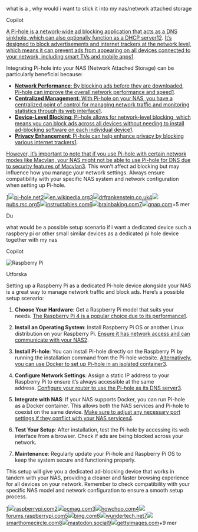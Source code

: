 what is a , why would i want to stick it into my nas/network attached storage

Copilot

[A Pi-hole is a network-wide ad blocking application that acts as a DNS sinkhole, which can also optionally function as a DHCP server](https://pi-hole.net/)[1](https://pi-hole.net/)[2](https://en.wikipedia.org/wiki/Pi-hole). [It’s designed to block advertisements and internet trackers at the network level, which means it can prevent ads from appearing on all devices connected to your network, including smart TVs and mobile apps](https://pi-hole.net/)[1](https://pi-hole.net/).

Integrating Pi-hole into your NAS (Network Attached Storage) can be particularly beneficial because:

- [**Network Performance**: By blocking ads before they are downloaded, Pi-hole can improve the overall network performance and speed](https://pi-hole.net/)[1](https://pi-hole.net/).
- [**Centralized Management**: With Pi-hole on your NAS, you have a centralized point of control for managing network traffic and monitoring statistics through its web interface](https://pi-hole.net/)[1](https://pi-hole.net/).
- [**Device-Level Blocking**: Pi-hole allows for network-level blocking, which means you can block ads across all devices without needing to install ad-blocking software on each individual device](https://pi-hole.net/)[1](https://pi-hole.net/).
- [**Privacy Enhancement**: Pi-hole can help enhance privacy by blocking various internet trackers](https://pi-hole.net/)[1](https://pi-hole.net/).

[However, it’s important to note that if you use Pi-hole with certain network modes like Macvlan, your NAS might not be able to use Pi-hole for DNS due to security features of Macvlan](https://pi-hole.net/)[3](https://drfrankenstein.co.uk/pi-hole-in-container-manager-on-a-synology-nas/). This won’t affect ad blocking but may influence how you manage your network settings. Always ensure compatibility with your specific NAS system and network configuration when setting up Pi-hole.

[1![](blob:https://www.bing.com/230dccf7-51a4-4b98-a5de-0b813f8ce101)pi-hole.net](https://pi-hole.net/)[2![](blob:https://www.bing.com/caa0b7e9-19ba-4f76-8ef3-3a12e8307713)en.wikipedia.org](https://en.wikipedia.org/wiki/Pi-hole)[3![](blob:https://www.bing.com/5b3696a4-8167-49da-92a9-3bf939e9d1e0)drfrankenstein.co.uk](https://drfrankenstein.co.uk/pi-hole-in-container-manager-on-a-synology-nas/)[4![](blob:https://www.bing.com/14636778-58f9-4c88-91e3-ed3c1d4cb08b)pubs.rsc.org](https://pubs.rsc.org/en/content/articlelanding/2021/cp/d1cp02602j)[5![](blob:https://www.bing.com/cd60b92a-8513-44ac-a05f-08853c3e8afc)instructables.com](https://www.instructables.com/Pi-Hole/)[6![](blob:https://www.bing.com/d6d53170-dac5-4b13-a8b7-d6ded727a4ee)brainbaking.com](https://brainbaking.com/post/2022/02/how-to-setup-pi-hole-on-synology-nas/)[7![](blob:https://www.bing.com/1ebda936-8ba7-4918-8076-af7a2ace9e90)qnap.com](https://www.qnap.com/en-us/qutube/video/ZvaQu5_QrJ4)+5 mer

Du

what would be a possible setup scenario if i want a dedicated device such a raspbery pi or other small similar devices as a dedicated pi hole device together with my nas

Copilot

![Raspberry Pi](https://www.bing.com/th?id=OSK.HEROOjx7rw3n_fnQP1C4wg0Syn0elagh4k6KyW12-Qmiu9U&pid=cdx&w=320&h=189&c=7)

Utforska

Setting up a Raspberry Pi as a dedicated Pi-hole device alongside your NAS is a great way to manage network traffic and block ads. Here’s a possible setup scenario:

1. **Choose Your Hardware**: Get a Raspberry Pi model that suits your needs. [The Raspberry Pi 4 is a popular choice due to its performance](https://www.raspberrypi.com/tutorials/nas-box-raspberry-pi-tutorial/)[1](https://www.raspberrypi.com/tutorials/nas-box-raspberry-pi-tutorial/).
    
2. **Install an Operating System**: Install Raspberry Pi OS or another Linux distribution on your Raspberry Pi. [Ensure it has network access and can communicate with your NAS](https://www.raspberrypi.com/tutorials/nas-box-raspberry-pi-tutorial/)[2](https://www.pcmag.com/how-to/how-to-turn-a-raspberry-pi-into-a-nas-for-whole-home-file-sharing).
    
3. **Install Pi-hole**: You can install Pi-hole directly on the Raspberry Pi by running the installation command from the Pi-hole website. [Alternatively, you can use Docker to set up Pi-hole in an isolated container](https://www.raspberrypi.com/tutorials/nas-box-raspberry-pi-tutorial/)[3](https://howchoo.com/pi/pi-hole-setup/).
    
4. **Configure Network Settings**: Assign a static IP address to your Raspberry Pi to ensure it’s always accessible at the same address. [Configure your router to use the Pi-hole as its DNS server](https://www.raspberrypi.com/tutorials/nas-box-raspberry-pi-tutorial/)[3](https://howchoo.com/pi/pi-hole-setup/).
    
5. **Integrate with NAS**: If your NAS supports Docker, you can run Pi-hole as a Docker container. This allows both the NAS services and Pi-hole to coexist on the same device. [Make sure to adjust any necessary port settings if they conflict with your NAS services](https://www.raspberrypi.com/tutorials/nas-box-raspberry-pi-tutorial/)[4](https://forums.raspberrypi.com/viewtopic.php?t=273499).
    
6. **Test Your Setup**: After installation, test the Pi-hole by accessing its web interface from a browser. Check if ads are being blocked across your network.
    
7. **Maintenance**: Regularly update your Pi-hole and Raspberry Pi OS to keep the system secure and functioning properly.
    

This setup will give you a dedicated ad-blocking device that works in tandem with your NAS, providing a cleaner and faster browsing experience for all devices on your network. Remember to check compatibility with your specific NAS model and network configuration to ensure a smooth setup process.

[1![](blob:https://www.bing.com/688466f7-ab7f-46dc-a788-7d7d7833728b)raspberrypi.com](https://www.raspberrypi.com/tutorials/nas-box-raspberry-pi-tutorial/)[2![](blob:https://www.bing.com/8b877007-4aa2-4481-979e-5e125269e3ad)pcmag.com](https://www.pcmag.com/how-to/how-to-turn-a-raspberry-pi-into-a-nas-for-whole-home-file-sharing)[3![](blob:https://www.bing.com/91b14746-b4c4-45ef-8159-dbe40faf9b7b)howchoo.com](https://howchoo.com/pi/pi-hole-setup/)[4![](blob:https://www.bing.com/33c6b118-146a-4a7e-aec6-40161e925742)forums.raspberrypi.com](https://forums.raspberrypi.com/viewtopic.php?t=273499)[5![](blob:https://www.bing.com/087a3b17-7eb1-4ae9-9d8b-65774bdad8f7)bing.com](https://bing.com/search?q=setup+Raspberry+Pi+as+dedicated+Pi-hole+device+with+NAS)[6![](blob:https://www.bing.com/ee37edb5-64ca-4fe9-a815-be95407e071e)wundertech.net](https://www.wundertech.net/how-to-setup-pi-hole-on-a-raspberry-pi/)[7![](blob:https://www.bing.com/9d5cb131-7913-40c1-b91f-cb3f204f90ec)smarthomecircle.com](https://smarthomecircle.com/create-nas-with-raspberry-pi-5)[8![](blob:https://www.bing.com/c4b7fbd6-6d37-4fb4-820f-b63fcb14bb71)mastodon.social](https://mastodon.social/@ssora)[9![](blob:https://www.bing.com/112a1859-ebd0-45b8-a65d-97aa2fc88ede)gettyimages.com](https://www.gettyimages.com/detail/photo/raspberry-pi-operating-system-royalty-free-image/171237866)+9 mer